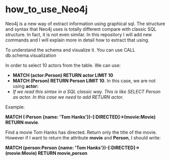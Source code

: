 # how_to_use_Neo4j

Neo4j is a new way of extract information using graphical sql. The structure and syntax that Neo4j uses is totally different compare with classic SQL structure. In fact, it is not even similar. In this repository I will add new commands and I will explain more in detail how to extract that using.


To understand the schema and visualize it. You can use CALL db.schema.visualization


In order to select 10 actors from the table. We can use:
- **MATCH (actor:Person) RETURN actor LIMIT 10**
- **MATCH (Person) RETURN Person LIMIT 10**. In this case, we are not using **actor:**
- *If we read this sintax in a SQL classic way. This is like SELECT Person as actor. In this case we need to add RETURN actor.*

Example:

**MATCH (:Person {name: 'Tom Hanks'})-[:DIRECTED]->(movie:Movie) RETURN movie**.

Find a movie Tom Hanks has directed. Return only the title of the movie. However if I want to return the attribute **movie** and **Person**, I should write:

**MATCH (person:Person {name: 'Tom Hanks'})-[:DIRECTED]->(movie:Movie) RETURN movie,person**



